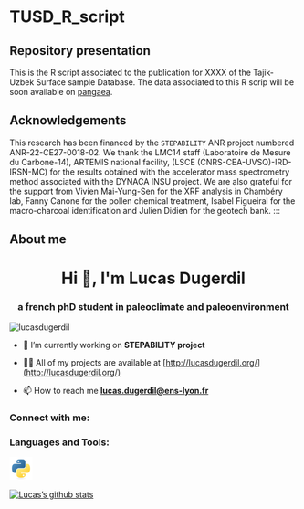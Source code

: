 # TUSD_R_script

## Repository presentation
This is the R script associated to the publication for XXXX of the Tajik-Uzbek Surface sample Database.
The data associated to this R scrip will be soon available on [pangaea](https://www.pangaea.de/).


## Acknowledgements
This research has been financed by the `STEPABILITY` ANR project
numbered ANR-22-CE27-0018-02. We thank the LMC14 staff (Laboratoire de
Mesure du Carbone-14), ARTEMIS national facility, (LSCE
(CNRS-CEA-UVSQ)-IRD-IRSN-MC) for the results obtained with the
accelerator mass spectrometry method associated with the DYNACA INSU
project. We are also grateful for the support from Vivien Mai-Yung-Sen
for the XRF analysis in Chambéry lab, Fanny Canone for the pollen
chemical treatment, Isabel Figueiral for the macro-charcoal
identification and Julien Didien for the geotech bank.
:::

## About me
<h1 align="center">Hi 👋, I'm Lucas Dugerdil</h1>
<h3 align="center">a french phD student in paleoclimate and paleoenvironment</h3>

<p align="left"> <img src="https://komarev.com/ghpvc/?username=lucasdugerdil&label=Profile%20views&color=0e75b6&style=flat" alt="lucasdugerdil" /> </p>

- 🔭 I’m currently working on **STEPABILITY project**

- 👨‍💻 All of my projects are available at [http://lucasdugerdil.org/](http://lucasdugerdil.org/)

- 📫 How to reach me **lucas.dugerdil@ens-lyon.fr**

<h3 align="left">Connect with me:</h3>
<p align="left">
</p>

<h3 align="left">Languages and Tools:</h3>
<p align="left"> <a href="https://www.python.org" target="_blank" rel="noreferrer"> <img src="https://raw.githubusercontent.com/devicons/devicon/master/icons/python/python-original.svg" alt="python" width="40" height="40"/> </a> </p>

[![Lucas’s github stats](https://github-readme-stats.vercel.app/api?username=LucasDugerdil)](https://github.com/LucasDugerdil)
